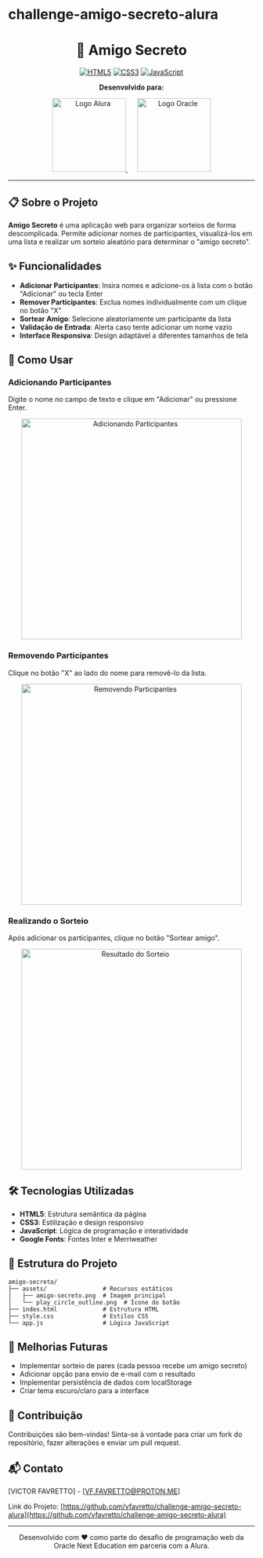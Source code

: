 # challenge-amigo-secreto-alura

<div align="center">

# 🎁 Amigo Secreto

[![HTML5](https://img.shields.io/badge/HTML5-E34F26?style=for-the-badge&logo=html5&logoColor=white)](https://developer.mozilla.org/pt-BR/docs/Web/HTML)
[![CSS3](https://img.shields.io/badge/CSS3-1572B6?style=for-the-badge&logo=css3&logoColor=white)](https://developer.mozilla.org/pt-BR/docs/Web/CSS)
[![JavaScript](https://img.shields.io/badge/JavaScript-F7DF1E?style=for-the-badge&logo=javascript&logoColor=black)](https://developer.mozilla.org/pt-BR/docs/Web/JavaScript)


**Desenvolvido para:**

<p align="center">
  <a href="#">
    <img src="https://cursos.alura.com.br/assets/images/logos/logo-alura.svg" alt="Logo Alura" width="150">
  </a>
  &nbsp;&nbsp;&nbsp;&nbsp;
  <a href="#">
    <img src="https://cdn2.gnarususercontent.com.br/1/1221562/b6256fa6-5fde-4cdd-a4a3-d33ebc90bb6c.png" alt="Logo Oracle" width="150">
  </a>
</p>

</div>

---

## 📋 Sobre o Projeto

**Amigo Secreto** é uma aplicação web para organizar sorteios de forma descomplicada. Permite adicionar nomes de participantes, visualizá-los em uma lista e realizar um sorteio aleatório para determinar o "amigo secreto".

## ✨ Funcionalidades

- **Adicionar Participantes**: Insira nomes e adicione-os à lista com o botão "Adicionar" ou tecla Enter
- **Remover Participantes**: Exclua nomes individualmente com um clique no botão "X"
- **Sortear Amigo**: Selecione aleatoriamente um participante da lista
- **Validação de Entrada**: Alerta caso tente adicionar um nome vazio
- **Interface Responsiva**: Design adaptável a diferentes tamanhos de tela

## 📱 Como Usar

### Adicionando Participantes
Digite o nome no campo de texto e clique em "Adicionar" ou pressione Enter.

<p align="center">
  <img src="https://imgur.com/5GAZsHf" alt="Adicionando Participantes" width="450">
</p>

### Removendo Participantes
Clique no botão "X" ao lado do nome para removê-lo da lista.

<p align="center">
  <img src="https://imgur.com/eAjOtuq" alt="Removendo Participantes" width="450">
</p>

### Realizando o Sorteio
Após adicionar os participantes, clique no botão "Sortear amigo".

<p align="center">
  <img src="https://imgur.com/RwioXFp" alt="Resultado do Sorteio" width="450">
</p>

## 🛠️ Tecnologias Utilizadas

- **HTML5**: Estrutura semântica da página
- **CSS3**: Estilização e design responsivo
- **JavaScript**: Lógica de programação e interatividade
- **Google Fonts**: Fontes Inter e Merriweather

## 📂 Estrutura do Projeto

```
amigo-secreto/
├── assets/                # Recursos estáticos
│   ├── amigo-secreto.png  # Imagem principal
│   └── play_circle_outline.png  # Ícone do botão
├── index.html             # Estrutura HTML
├── style.css              # Estilos CSS
└── app.js                 # Lógica JavaScript
```

## 🚀 Melhorias Futuras

- Implementar sorteio de pares (cada pessoa recebe um amigo secreto)
- Adicionar opção para envio de e-mail com o resultado
- Implementar persistência de dados com localStorage
- Criar tema escuro/claro para a interface

## 👥 Contribuição

Contribuições são bem-vindas! Sinta-se à vontade para criar um fork do repositório, fazer alterações e enviar um pull request.

## 📬 Contato

[VICTOR FAVRETTO] - [VF.FAVRETTO@PROTON.ME]

Link do Projeto: [https://github.com/vfavretto/challenge-amigo-secreto-alura](https://github.com/vfavretto/challenge-amigo-secreto-alura)

---

<div align="center">
Desenvolvido com ❤️ como parte do desafio de programação web da Oracle Next Education em parceria com a Alura.
</div>
